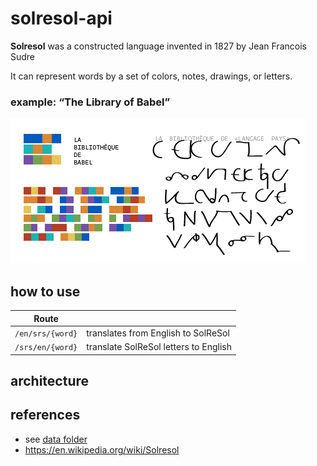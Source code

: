 # solresol-api

**Solresol** was a constructed language invented in 1827 by Jean Francois Sudre

It can represent words by a set of colors, notes, drawings, or letters. 


### example: “The Library of Babel”

<img src="data/images/s_babel.png" alt="The Library of Babel, from Borges">

## how to use

| Route | |
|-|-|
| `/en/srs/{word}` | translates from English to SolReSol|
| `/srs/en/{word}` | translate SolReSol letters to English |


## architecture

<!-- todo -->

## references

* see [data folder](data/)
* https://en.wikipedia.org/wiki/Solresol

